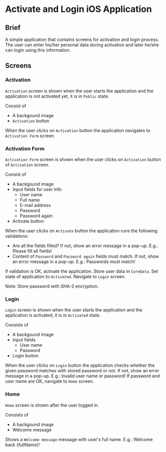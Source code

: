 # Activate and Login iOS Application

## Brief

A simple application that contains screens for activation and login process. The user can enter his/her personal data during activation and later he/she can login using this information.

## Screens

### Activation

`Activation` screen is shown when the user starts the application and the application is not activated yet, it is in `Public` state.

Consist of
* A backgound image
* `Activation` button

When the user clicks on `Activation` button the application navigates to `Activation Form` screen.

### Activation Form

`Activation Form` screen is shown when the user clicks on `Activation` button of `Activation` screen.

Consist of
* A backgound image
* Input fields for user info
  * User name
  * Full name
  * E-mail address
  * Password
  * Password again
* Activate button

When the user clicks on `Activate` button the application runs the following validations:
* Are all the fields filled? If not, show an error message in a pop-up. E.g.: Please fill all fields!
* Content of `Password` and `Password again` fields must match. If not, show an error message in a pop-up. E.g.: Passwords must match!

If validation is OK, activate the application. Store user data in `CoreData`. Set state of application to `Activated`. Navigate to `Login` screen.

Note: Store password with SHA-2 encryption.

### Login

`Login` screen is shown when the user starts the application and the application is activated, it is in `Activated` state.

Consists of
* A backgound image
* Input fields
  * User name
  * Password
* Login button

When the user clicks on `Login` button the application checks whether the given password matches with stored password or not. If not, show an error message in a pop-up. E.g.: Invalid user name or password! If password and user name are OK, navigate to `Home` screen.

### Home

`Home` screen is shown after the user logged in.

Consists of
* A backgound image
* Welcome message

Shows a `Welcome message` message with user's full name. E.g.: Welcome back {fullName}!
